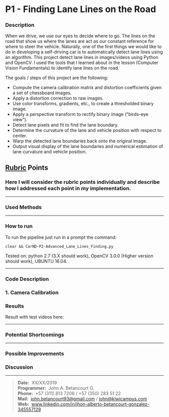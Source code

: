 <!-- https://github.com/adam-p/markdown-here/wiki/Markdown-Cheatsheet#code -->
# **P1 - Finding Lane Lines on the Road** 

### **Description**

When we drive, we use our eyes to decide where to go. The lines on the road that show us where the lanes are act as our constant reference for where to steer the vehicle.  Naturally, one of the first things we would like to do in developing a self-driving car is to automatically detect lane lines using an algorithm. This project detect lane lines in images/videos using Python and OpenCV. I used the tools that I learned about in the lesson (Computer Vision Fundamentals) to identify lane lines on the road.

The goals / steps of this project are the following:

* Compute the camera calibration matrix and distortion coefficients given a set of chessboard images.
* Apply a distortion correction to raw images.
* Use color transforms, gradients, etc., to create a thresholded binary image.
* Apply a perspective transform to rectify binary image ("birds-eye view").
* Detect lane pixels and fit to find the lane boundary.
* Determine the curvature of the lane and vehicle position with respect to center.
* Warp the detected lane boundaries back onto the original image.
* Output visual display of the lane boundaries and numerical estimation of lane curvature and vehicle position.

## [Rubric](https://review.udacity.com/#!/rubrics/571/view) Points

### Here I will consider the rubric points individually and describe how I addressed each point in my implementation. 

---

### **Used Methods**

<!-- The tools that I used are color space (HSV and HLS), region of interest selection, gray scaling, Gaussian smoothing, Canny Edge Detection and Hough Transform line detection. To achieve the goal was piece together a pipeline to detect the line segments in the image/video, averaging/extrapolating them and draw them onto the image/video for display.  -->

---

### **How to run**

To run the pipeline just run in a prompt the command:

```clear && CarND-P2-Advanced_Lane_Lines_Finding.py```

Tested on: python 2.7 (3.X should work), OpenCV 3.0.0 (Higher version should work), UBUNTU 16.04.

---

### **Code Description**

### 1. Camera Calibration


### **Results**

Result with test videos here:  

---
  
### **Potential Shortcomings**
  
---
  
### **Possible Improvements**


### **Discussion**

<!-- 1. Briefly discuss any problems / issues you faced in your implementation of this project.  Where will your pipeline likely fail?  What could you do to make it more robust?

Here I'll talk about the approach I took, what techniques I used, what worked and why, where the pipeline might fail and how I might improve it if I were going to pursue this project further.   -->


---
  
> **Date:** &nbsp;XX/XX/2019  
> **Programmer:** &nbsp;John A. Betancourt G.  
> **Phone:** &nbsp;+57 (311) 813 7206 / +57 (350) 283 51 22  
> **Mail:** &nbsp;john.betancourt93@gmail.com / john@kiwicampus.com  
> **Web:** &nbsp;www.linkedin.com/in/jhon-alberto-betancourt-gonzalez-345557129  

<!-- Sorry for my English -->